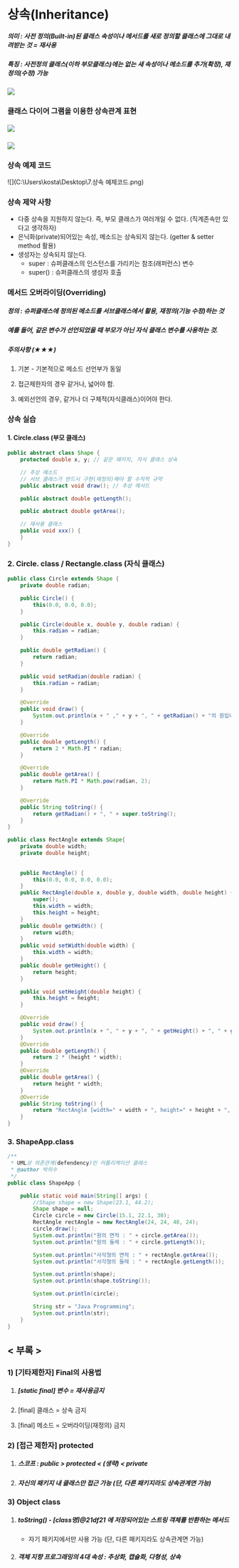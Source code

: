 # 상속(Inheritance)

##### 의미 : 사전 정의(Built-in)된 클래스 속성이나 메서드를 새로 정의할 클래스에 그대로 내려받는 것 = 재사용 

##### 특징 : 사전정의 클래스(이하 부모클래스)에는 없는 새 속성이나 메소드를 추가(확장), 재정의(수정) 가능 

##### ![](C:\Users\kosta\Desktop\상속.PNG)

### 클래스 다이어 그램을 이용한 상속관계 표현

##### ![](C:\Users\kosta\Desktop\7.상속.jpg)

![](C:\Users\kosta\Desktop\7.상속(UML).png)

### 상속 예제 코드

![](C:\Users\kosta\Desktop\7.상속 예제코드.png)



### 상속 제약 사항

- 다중 상속을 지원하지 않는다. 즉, 부모 클래스가 여러개일 수 없다. (직계존속만 있다고 생각하자)
- 은닉화(private)되어있는 속성, 메소드는 상속되지 않는다. (getter & setter method 활용)
- 생성자는 상속되지 않는다. 
  - super : 슈퍼클래스의 인스턴스를 가리키는 참조(래퍼런스) 변수
  - super() : 슈퍼클래스의 생성자 호출



### 메서드 오버라이딩(Overriding)

##### 정의 :  슈퍼클래스에 정의된 메소드를 서브클래스에서 활용, 재정의(기능 수정)하는 것

##### 	    예를 들어, 같은 변수가 선언되었을 때 부모가 아닌 자식 클래스 변수를 사용하는 것.

##### 주의사항 (★★★)

1. 기본 - 기본적으로 메소드 선언부가 동일	

2. 접근제한자의 경우 같거나, 넓어야 함. 

3. 예외선언의 경우, 같거나 더 구체적(자식클래스)이어야 한다.


### 상속 실습

#### 1. Circle.class (부모 클래스)

```java
public abstract class Shape {
	protected double x, y; // 같은 패키지, 자식 클래스 상속

	// 추상 메소드
	// 서브 클래스가 반드시 구현(재정의)해야 할 수직적 규약
	public abstract void draw(); // 추상 메서드

	public abstract double getLength();

	public abstract double getArea();

	// 재사용 클래스
	public void xxx() {
	}
}
```

### 2. Circle. class / Rectangle.class (자식 클래스)

```java
public class Circle extends Shape {
	private double radian;

	public Circle() {
		this(0.0, 0.0, 0.0);
	}

	public Circle(double x, double y, double radian) {
		this.radian = radian;
	}

	public double getRadian() {
		return radian;
	}

	public void setRadian(double radian) {
		this.radian = radian;
	}

	@Override
	public void draw() {
		System.out.println(x + " ," + y + ", " + getRadian() + "의 원입니다.");
	}

	@Override
	public double getLength() {
		return 2 * Math.PI * radian;
	}

	@Override
	public double getArea() {
		return Math.PI * Math.pow(radian, 2);
	}

	@Override
	public String toString() {
		return getRadian() + ", " + super.toString();
	}
}
```

```java
public class RectAngle extends Shape{
	private double width;
	private double height;
	
	
	public RectAngle() {
		this(0.0, 0.0, 0.0, 0.0);
	}
	public RectAngle(double x, double y, double width, double height) {
		super();
		this.width = width;
		this.height = height;
	}
	public double getWidth() {
		return width;
	}
	public void setWidth(double width) {
		this.width = width;
	}
	public double getHeight() {
		return height;
	}

	public void setHeight(double height) {
		this.height = height;
	}

	@Override
	public void draw() {
		System.out.println(x + ", " + y + ", " + getHeight() + ", " + getLength() + "의 사각형입니다.");
	}
	@Override
	public double getLength() {
		return 2 * (height * width);
	}
	@Override
	public double getArea() {
		return height * width;
	}
	@Override
	public String toString() {
		return "RectAngle [width=" + width + ", height=" + height + ", toString()=" + super.toString() + ",]";
	}	
}
```



### 3. ShapeApp.class

```java
/**
 * UML상 의존관계(defendency)인 어플리케이션 클래스
 * @author 박의수
 */
public class ShapeApp {

	public static void main(String[] args) {
		//Shape shape = new Shape(23.1, 44.2);
		Shape shape = null;
		Circle circle = new Circle(15.1, 22.1, 30);
		RectAngle rectAngle = new RectAngle(24, 24, 48, 24);
		circle.draw();
		System.out.println("원의 면적 : " + circle.getArea());
		System.out.println("원의 둘레 : " + circle.getLength());

		System.out.println("사각형의 면적 : " + rectAngle.getArea());
		System.out.println("사각형의 둘레 : " + rectAngle.getLength());

		System.out.println(shape);
		System.out.println(shape.toString());

		System.out.println(circle);

		String str = "Java Programming";
		System.out.println(str);
	}
}
```



## < 부록 >

### 1) [기타제한자] Final의 사용법

1. ##### [static final] 변수 = 재사용금지

2. [final] 클래스 = 상속 금지

3. [final] 메소드 = 오버라이딩(재정의) 금지



### 2) [접근 제한자] protected

1. ##### 스코프 : public > protected < (생략) < private

2. ##### 자신의 패키지 내 클래스만 접근 가능 (단, 다른 패키지라도 상속관계면 가능)



### 3) Object class

1. ##### toString() - [class명]@21df21 에 저장되어있는 스트링 객체를 반환하는 메서드

   - 자기 패키지에서만 사용 가능 (단, 다른 패키지라도 상속관계면 가능)

2. ##### 객체 지향 프로그래밍의 4대 속성 : 추상화, 캡슐화, 다형성, 상속